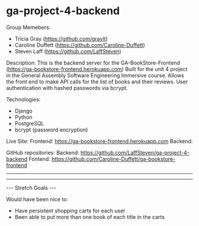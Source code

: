 # ga-project-4-backend

Group Memebers:
- Tricia Gray  (https://github.com/graylt)
- Caroline Duffett (https://github.com/Caroline-Duffett)
- Steven Laff (https://github.com/LaffSteven)

Description:
This is the backend server for the GA-BookStore-Frontend (https://ga-bookstore-frontend.herokuapp.com)
Built for the unit 4 project in the General Assembly Software Engineering Immersive course.
Allows the front end to make API calls for the list of books and their reviews.
User authentication with hashed passwords via bcrypt.

Technologies:
 - Django
 - Python
 - PostgreSQL
 - bcrypt (password encryption)

 Live Site:
 Frontend: https://ga-bookstore-frontend.herokuapp.com
 Backend:

 GitHub repositories:
 Backend: https://github.com/LaffSteven/ga-project-4-backend
 Fontend: https://github.com/Caroline-Duffett/ga-bookstore-frontend



---

---

--- Stretch Goals ---

Would have been nice to:
 - Have persistent shopping carts for each user
 - Been able to put more than one book of each title in the carts
